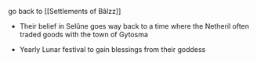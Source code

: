 go back to [[Settlements of Bâlzz]]

- Their belief in Selûne goes way back to a time where the Netheril often traded goods with the town of Gytosma
    
- Yearly Lunar festival to gain blessings from their goddess
    